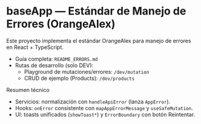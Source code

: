 # baseApp — Estándar de Manejo de Errores (OrangeAlex)

Este proyecto implementa el estándar OrangeAlex para manejo de errores en React + TypeScript.

- Guía completa: `README_ERRORS.md`
- Rutas de desarrollo (solo DEV):
  - Playground de mutaciones/errores: `/dev/mutation`
  - CRUD de ejemplo (Products): `/dev/products`

Resumen técnico
- Servicios: normalización con `handleApiError` (lanza `AppError`).
- Hooks: `onError` consistente con `mapAppErrorMessage` y `useSafeMutation`.
- UI: toasts unificados (`showToast*`) y `ErrorBoundary` con botón Reintentar.


